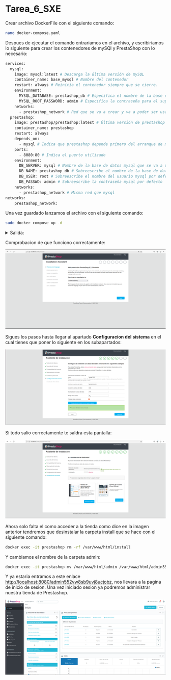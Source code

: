 # Tarea_6_SXE

Crear archivo DockerFile con el siguiente comando:
```bash
nano docker-compose.yaml
```
Despues de ejecutar el comando entrariamos en el archivo, y escribiriamos lo siguiente para crear los contenedores de mySQl y PrestaShop con lo necesario:
```bash
services:
  mysql:
    image: mysql:latest # Descarga la última versión de mySQL
    container_name: base_mysql # Nombre del contenedor
    restart: always # Reinicia el contenedor siempre que se cierre.
    environment:
      MYSQL_DATABASE: prestashop_db # Especifica el nombre de la base de datos
      MYSQL_ROOT_PASSWORD: admin # Especifica la contraseña para el superusuario de la cuenta MySQL
    networks:
      - prestashop_network # Red que se va a crear y va a poder ser usada
  prestashop:
    image: prestashop/prestashop:latest # Última versión de prestashop
    container_name: prestashop
    restart: always
    depends_on:
      - mysql # Indica que prestashop depende primero del arranque de mysql 
    ports:
      - 8080:80 # Indica el puerto utilizado
    environment:
      DB_SERVER: mysql # Nombre de la base de datos mysql que se va a utilizar
      DB_NAME: prestashop_db # Sobreescribe el nombre de la base de datos
      DB_USER: root # Sobreescribe el nombre del usuario mysql por defecto
      DB_PASSWD: admin # Sobreescribe la contraseña mysql por defecto
    networks:
      - prestashop_network # Misma red que mysql
networks:
    prestashop_network:
```
Una vez guardado lanzamos el archivo con el siguiente comando:
```bash
sudo docker compose up -d
```
<details>
  <summary>Salida: </summary>
  <br>

[+] Running 38/38
 ✔ prestashop Pulled                                                                      47.8s 
 
   ✔ 302e3ee49805 Pull complete                                                            5.4s 
   
   ✔ 07fc0890b857 Pull complete                                                            5.4s 
   
   ✔ 141aa7d58c57 Pull complete                                                           13.6s 
   
   ✔ 2720d4bca8b3 Pull complete                                                           13.6s 
   
   ✔ 82deca51468c Pull complete                                                           14.4s 
   
   ✔ dec741dfa526 Pull complete                                                           14.4s 
   
   ✔ e204b0efab94 Pull complete                                                           14.4s 
   
   ✔ da3427d4ab01 Pull complete                                                           14.6s 
   
   ✔ 75c32fd90f5c Pull complete                                                           14.6s 
   
   ✔ ea57467a10b9 Pull complete                                                           15.4s 
   
   ✔ 56c9d963ab40 Pull complete                                                           15.4s 
   
   ✔ 7f7723130213 Pull complete                                                           15.4s 
   
   ✔ c2f5f2697bee Pull complete                                                           15.4s 
   
   ✔ 1625592ac8fb Pull complete                                                           17.8s 
   
   ✔ 674b4f597a48 Pull complete                                                           17.8s
   
   ✔ e0f1b6d73bae Pull complete                                                           25.4s 
   
   ✔ 27f8accfd04c Pull complete                                                           25.5s 
   
   ✔ 6456d2dbcb23 Pull complete                                                           25.5s 
   
   ✔ a8b0b857fc53 Pull complete                                                           25.5s 
   
   ✔ cc44b7bfb266 Pull complete                                                           25.5s 
   
   ✔ eaa8e1647d57 Pull complete                                                           25.6s 
   
   ✔ 845a63f5289d Pull complete                                                           25.6s 
   
   ✔ 6dfcfab5167d Pull complete                                                           25.6s 
   
   ✔ 226dd794deb6 Pull complete                                                           25.6s 
   
   ✔ 67bb2aee2876 Pull complete                                                           26.4s 
   
   ✔ c9c071d8c877 Pull complete                                                           46.0s 
   
 ✔ mysql Pulled                                                                           42.0s 
 
   ✔ eba3c26198b7 Pull complete                                                           21.7s 
   
   ✔ 97f7c8c33abe Pull complete                                                           21.8s 
   
   ✔ aa23d877fa04 Pull complete                                                           21.9s 
   
   ✔ a143609ddd2d Pull complete                                                           23.0s 
   
   ✔ 78308a3437c4 Pull complete                                                           23.0s 
   
   ✔ c0880e4b3737 Pull complete                                                           23.2s 
   
   ✔ 4bab267f9ce1 Pull complete                                                           30.4s 
   
   ✔ e575f6d9b17a Pull complete                                                           30.4s 
   
   ✔ 607f86c00053 Pull complete                                                           39.7s 
   
   ✔ cd68caa5febe Pull complete                                                           39.7s 
   
  [+] Running 3/3

 ✔ Network accesodatos_prestashop_network  Cre...                                          0.1s
 
 ✔ Container base_mysql                    Started                                         1.1s 
 
 ✔ Container prestashop                    Started                                         0.7s 
</details>

Comprobacion de que funciono correctamente:

![Tarea_6_SXE](Tarea_6_SXE.PNG)

Sigues los pasos hasta llegar al apartado **Configuracion del sistema** en el cual tienes que poner lo siguiente en los subapartados:

![Tarea_6_SXE(2)](Tarea_6_SXE(2).PNG)

Si todo salio correctamente te saldra esta pantalla:

![Tarea_6_SXE(3)](Tarea_6_SXE(3).PNG)

Ahora solo falta el como acceder a la tienda como dice en la imagen anterior tendremos que desinstalar la carpeta install que se hace con el siguiente comando:
```bash
docker exec -it prestashop rm -rf /var/www/html/install
```
Y cambiamos el nombre de la carpeta admin:
```bash
docker exec -it prestashop mv /var/www/html/admin /var/www/html/admin552vw8sb9uvj8ucjobz
```
Y ya estaria entramos a este enlace [http://localhost:8080/admin552vw8sb9uvj8ucjobz](http://localhost:8080/admin552vw8sb9uvj8ucjobz), nos llevara a la pagina de inicio de sesion. 
Una vez iniciado sesion ya podremos administrar nuestra tienda de Prestashop.

![Tarea_6_SXE(4)](Tarea_6_SXE(4).PNG)



